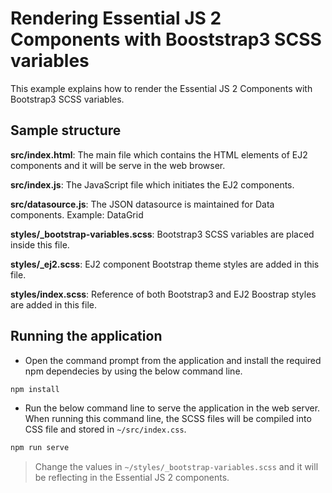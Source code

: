 # Rendering Essential JS 2 Components with Booststrap3 SCSS variables

This example explains how to render the Essential JS 2 Components with Bootstrap3 SCSS variables.

## Sample structure

**src/index.html**: The main file which contains the HTML elements of EJ2 components and it will be serve in the web browser.

**src/index.js**: The JavaScript file which initiates the EJ2 components.

**src/datasource.js**: The JSON datasource is maintained for Data components. Example: DataGrid

**styles/_bootstrap-variables.scss**: Bootstrap3 SCSS variables are placed inside this file.

**styles/_ej2.scss**: EJ2 component Bootstrap theme styles are added in this file.

**styles/index.scss**: Reference of both Bootstrap3 and EJ2 Boostrap styles are added in this file.

## Running the application

* Open the command prompt from the application and install the required npm dependecies by using the below command line.

```sh
npm install
```

* Run the below command line to serve the application in the web server. When running this command line, the SCSS files will be compiled into CSS file and stored in `~/src/index.css`.

```sh
npm run serve
```

> Change the values in `~/styles/_bootstrap-variables.scss` and it will be reflecting in the Essential JS 2 components.
